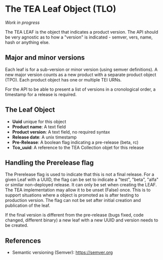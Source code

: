 # The TEA Leaf Object (TLO)

_Work in progress_

The TEA LEAF is the object that indicates a product version. The API should be
very agnostic as to how a "version" is indicated - semver, vers, name, hash or anything else.

## Major and minor versions

Each leaf is for a sub-version or minor version (using semver definitions). A new
major version counts as a new product with a separate product object (TPO). Each
product object has one or multiple TEI URNs.

For the API to be able to present a list of versions in a cronological order,
a timestamp for a release is required.

## The Leaf Object

- __Uuid__ unique for this object
- __Product name__: A text field
- __Product version__: A text field, no required syntax
- __Release date__: A unix timestamp
- __Pre-Release__: A boolean flag indicating a pre-release (beta, rc)
- __Tco_uuid__: A reference to the TEA Collection objet for this release

## Handling the Prerelease flag

The Prerelease flag is used to indicate that this is not a final release. For a given Leaf with a UUID, the flag
can be set to indicate a "test", "beta", "alfa" or similar non-deployed release. It can only be set when
creating the LEAF. The TEA implementation may allow it to be unset (False) once. This is to support
situations where a object is promoted as is after testing to production version. The flag can not
be set after initial creation and publication of the leaf.

If the final version is different from the pre-release (bugs fixed, code changed, different binary)
a new leaf with a new UUID and version needs to be created.

## References

- Semantic versioning (Semver): <https://semver.org>